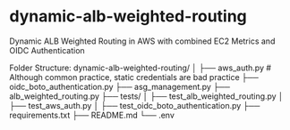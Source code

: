 # dynamic-alb-weighted-routing
Dynamic ALB Weighted Routing in AWS with combined EC2 Metrics and OIDC Authentication 

Folder Structure:
dynamic-alb-weighted-routing/
│
├── aws_auth.py                  # Although common practice, static credentials are bad practice
├── oidc_boto_authentication.py
├── asg_management.py
├── alb_weighted_routing.py
├── tests/
│   ├── test_alb_weighted_routing.py
│   ├── test_aws_auth.py
│   ├── test_oidc_boto_authentication.py
├── requirements.txt
├── README.md
└── .env

